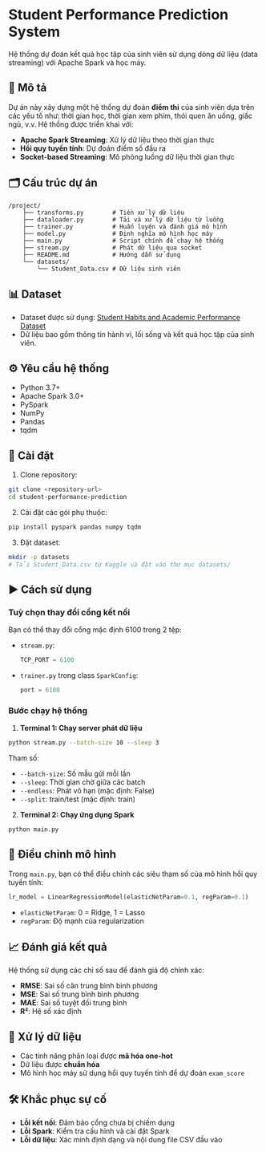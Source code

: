 # Student Performance Prediction System

Hệ thống dự đoán kết quả học tập của sinh viên sử dụng dòng dữ liệu (data streaming) với Apache Spark và học máy.

## 📌 Mô tả

Dự án này xây dựng một hệ thống dự đoán **điểm thi** của sinh viên dựa trên các yếu tố như: thời gian học, thời gian xem phim, thói quen ăn uống, giấc ngủ, v.v. Hệ thống được triển khai với:

- **Apache Spark Streaming**: Xử lý dữ liệu theo thời gian thực
- **Hồi quy tuyến tính**: Dự đoán điểm số đầu ra
- **Socket-based Streaming**: Mô phỏng luồng dữ liệu thời gian thực

## 🗂️ Cấu trúc dự án

```
/project/
    ├── transforms.py        # Tiền xử lý dữ liệu
    ├── dataloader.py        # Tải và xử lý dữ liệu từ luồng
    ├── trainer.py           # Huấn luyện và đánh giá mô hình
    ├── model.py             # Định nghĩa mô hình học máy
    ├── main.py              # Script chính để chạy hệ thống
    ├── stream.py            # Phát dữ liệu qua socket
    ├── README.md            # Hướng dẫn sử dụng
    └── datasets/
        └── Student_Data.csv # Dữ liệu sinh viên
```

## 📊 Dataset

- Dataset được sử dụng: [Student Habits and Academic Performance Dataset](https://www.kaggle.com/datasets/aryan208/student-habits-and-academic-performance-dataset/data)
- Dữ liệu bao gồm thông tin hành vi, lối sống và kết quả học tập của sinh viên.

## ⚙️ Yêu cầu hệ thống

- Python 3.7+
- Apache Spark 3.0+
- PySpark
- NumPy
- Pandas
- tqdm

## 🚀 Cài đặt

1. Clone repository:
```bash
git clone <repository-url>
cd student-performance-prediction
```

2. Cài đặt các gói phụ thuộc:
```bash
pip install pyspark pandas numpy tqdm
```

3. Đặt dataset:
```bash
mkdir -p datasets
# Tải Student_Data.csv từ Kaggle và đặt vào thư mục datasets/
```

## ▶️ Cách sử dụng

### Tuỳ chọn thay đổi cổng kết nối

Bạn có thể thay đổi cổng mặc định 6100 trong 2 tệp:

- `stream.py`:  
  ```python
  TCP_PORT = 6100
  ```

- `trainer.py` trong class `SparkConfig`:  
  ```python
  port = 6100
  ```

### Bước chạy hệ thống

1. **Terminal 1: Chạy server phát dữ liệu**
```bash
python stream.py --batch-size 10 --sleep 3
```

Tham số:
- `--batch-size`: Số mẫu gửi mỗi lần
- `--sleep`: Thời gian chờ giữa các batch
- `--endless`: Phát vô hạn (mặc định: False)
- `--split`: train/test (mặc định: train)

2. **Terminal 2: Chạy ứng dụng Spark**
```bash
python main.py
```

## 🧠 Điều chỉnh mô hình

Trong `main.py`, bạn có thể điều chỉnh các siêu tham số của mô hình hồi quy tuyến tính:

```python
lr_model = LinearRegressionModel(elasticNetParam=0.1, regParam=0.1)
```

- `elasticNetParam`: 0 = Ridge, 1 = Lasso
- `regParam`: Độ mạnh của regularization

## 📈 Đánh giá kết quả

Hệ thống sử dụng các chỉ số sau để đánh giá độ chính xác:
- **RMSE**: Sai số căn trung bình bình phương
- **MSE**: Sai số trung bình bình phương
- **MAE**: Sai số tuyệt đối trung bình
- **R²**: Hệ số xác định

## 🔄 Xử lý dữ liệu

- Các tính năng phân loại được **mã hóa one-hot**
- Dữ liệu được **chuẩn hóa**
- Mô hình học máy sử dụng hồi quy tuyến tính để dự đoán `exam_score`

## 🛠️ Khắc phục sự cố

- **Lỗi kết nối**: Đảm bảo cổng chưa bị chiếm dụng
- **Lỗi Spark**: Kiểm tra cấu hình và cài đặt Spark
- **Lỗi dữ liệu**: Xác minh định dạng và nội dung file CSV đầu vào
